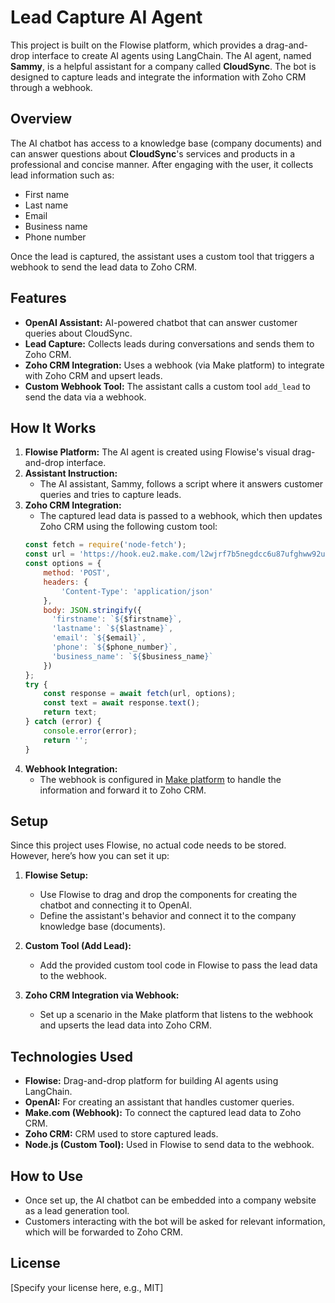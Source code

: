 # Lead Capture AI Agent

This project is built on the Flowise platform, which provides a drag-and-drop interface to create AI agents using LangChain. The AI agent, named **Sammy**, is a helpful assistant for a company called **CloudSync**. The bot is designed to capture leads and integrate the information with Zoho CRM through a webhook.

## Overview

The AI chatbot has access to a knowledge base (company documents) and can answer questions about **CloudSync**'s services and products in a professional and concise manner. After engaging with the user, it collects lead information such as:

- First name
- Last name
- Email
- Business name
- Phone number

Once the lead is captured, the assistant uses a custom tool that triggers a webhook to send the lead data to Zoho CRM.

## Features

- **OpenAI Assistant:** AI-powered chatbot that can answer customer queries about CloudSync.
- **Lead Capture:** Collects leads during conversations and sends them to Zoho CRM.
- **Zoho CRM Integration:** Uses a webhook (via Make platform) to integrate with Zoho CRM and upsert leads.
- **Custom Webhook Tool:** The assistant calls a custom tool `add_lead` to send the data via a webhook.

## How It Works

1. **Flowise Platform:** The AI agent is created using Flowise's visual drag-and-drop interface. 
2. **Assistant Instruction:** 
    - The AI assistant, Sammy, follows a script where it answers customer queries and tries to capture leads.
3. **Zoho CRM Integration:** 
    - The captured lead data is passed to a webhook, which then updates Zoho CRM using the following custom tool:
    ```javascript
    const fetch = require('node-fetch');
    const url = 'https://hook.eu2.make.com/l2wjrf7b5negdcc6u87ufghww92uebgl';
    const options = {
        method: 'POST',
        headers: {
            'Content-Type': 'application/json'
        },
        body: JSON.stringify({
          'firstname': `${$firstname}`,
          'lastname': `${$lastname}`,
          'email': `${$email}`,
          'phone': `${$phone_number}`,
          'business_name': `${$business_name}`
        })
    };
    try {
        const response = await fetch(url, options);
        const text = await response.text();
        return text;
    } catch (error) {
        console.error(error);
        return '';
    }
    ```
4. **Webhook Integration:**
    - The webhook is configured in [Make platform](https://www.make.com/) to handle the information and forward it to Zoho CRM.

## Setup

Since this project uses Flowise, no actual code needs to be stored. However, here’s how you can set it up:

1. **Flowise Setup:**
   - Use Flowise to drag and drop the components for creating the chatbot and connecting it to OpenAI.
   - Define the assistant's behavior and connect it to the company knowledge base (documents).
   
2. **Custom Tool (Add Lead):**
   - Add the provided custom tool code in Flowise to pass the lead data to the webhook.

3. **Zoho CRM Integration via Webhook:**
   - Set up a scenario in the Make platform that listens to the webhook and upserts the lead data into Zoho CRM.

## Technologies Used

- **Flowise:** Drag-and-drop platform for building AI agents using LangChain.
- **OpenAI:** For creating an assistant that handles customer queries.
- **Make.com (Webhook):** To connect the captured lead data to Zoho CRM.
- **Zoho CRM:** CRM used to store captured leads.
- **Node.js (Custom Tool):** Used in Flowise to send data to the webhook.

## How to Use

- Once set up, the AI chatbot can be embedded into a company website as a lead generation tool.
- Customers interacting with the bot will be asked for relevant information, which will be forwarded to Zoho CRM.

## License

[Specify your license here, e.g., MIT]
